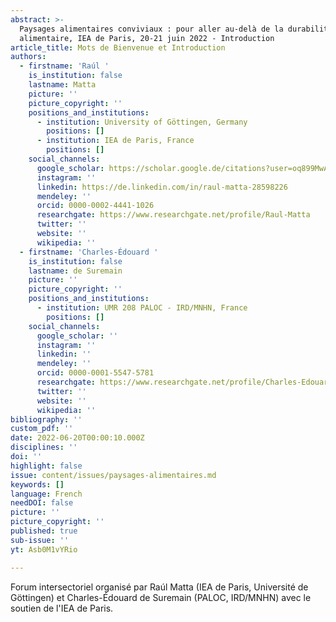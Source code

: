 ```yaml
---
abstract: >-
  Paysages alimentaires conviviaux : pour aller au-delà de la durabilité
  alimentaire, IEA de Paris, 20-21 juin 2022 - Introduction
article_title: Mots de Bienvenue et Introduction
authors:
  - firstname: 'Raúl '
    is_institution: false
    lastname: Matta
    picture: ''
    picture_copyright: ''
    positions_and_institutions:
      - institution: University of Göttingen, Germany
        positions: []
      - institution: IEA de Paris, France
        positions: []
    social_channels:
      google_scholar: https://scholar.google.de/citations?user=oq899MwAAAAJ&hl=en
      instagram: ''
      linkedin: https://de.linkedin.com/in/raul-matta-28598226
      mendeley: ''
      orcid: 0000-0002-4441-1026
      researchgate: https://www.researchgate.net/profile/Raul-Matta
      twitter: ''
      website: ''
      wikipedia: ''
  - firstname: 'Charles-Édouard '
    is_institution: false
    lastname: de Suremain
    picture: ''
    picture_copyright: ''
    positions_and_institutions:
      - institution: UMR 208 PALOC - IRD/MNHN, France
        positions: []
    social_channels:
      google_scholar: ''
      instagram: ''
      linkedin: ''
      mendeley: ''
      orcid: 0000-0001-5547-5781
      researchgate: https://www.researchgate.net/profile/Charles-Edouard-Suremain
      twitter: ''
      website: ''
      wikipedia: ''
bibliography: ''
custom_pdf: ''
date: 2022-06-20T00:00:10.000Z
disciplines: ''
doi: ''
highlight: false
issue: content/issues/paysages-alimentaires.md
keywords: []
language: French
needDOI: false
picture: ''
picture_copyright: ''
published: true
sub-issue: ''
yt: Asb0M1vYRio

---
```


Forum intersectoriel organisé par Raúl Matta (IEA de Paris, Université de Göttingen) et Charles-Édouard de Suremain (PALOC, IRD/MNHN) avec le soutien de l'IEA de Paris.

<Youtube yt="Asb0M1vYRio" caption ="Mots de bienvenue et introduction"></Youtube>